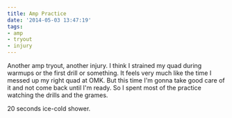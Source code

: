 ```yaml
---
title: Amp Practice
date: '2014-05-03 13:47:19'
tags:
- amp
- tryout
- injury
---
```


Another amp tryout, another injury. I think I strained my quad during warmups or the first drill or something. It feels very much like the time I messed up my right quad at OMK. But this time I'm gonna take good care of it and not come back until I'm ready. So I spent most of the practice watching the drills and the grames.

20 seconds ice-cold shower.
